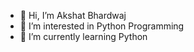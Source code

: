 - 👋 Hi, I’m Akshat Bhardwaj
- 👀 I’m interested in Python Programming
- 🌱 I’m currently learning Python


<!---
Akshatbhardwaj300/Akshatbhardwaj300 is a ✨ special ✨ repository because its `README.md` (this file) appears on your GitHub profile.
You can click the Preview link to take a look at your changes.
--->
